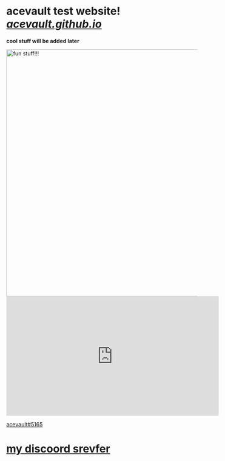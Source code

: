 # acevault test website!  ***[acevault.github.io](https://acevault.github.io/)***

**cool stuff will be added later**

<a href="https://acevault.github.io/epicsites">
<img alt="fun stuff!!!" src="https://cdn.discordapp.com/attachments/796885087526191157/1015648097893896212/websitelogo.png"
width="650">




         

<iframe width="560" height="315" src="https://www.youtube.com/embed/gtZhEKdsR4A" title="YouTube video player" frameborder="0" allow="accelerometer; autoplay; clipboard-write; encrypted-media; gyroscope; picture-in-picture" allowfullscreen></iframe>
         
acevault#5165



# **[my discoord srevfer](https://discord.gg/KgVFxTqMYF)**

         
         

